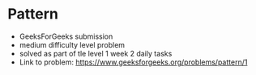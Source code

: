 # Pattern

* GeeksForGeeks submission
* medium difficulty level problem
* solved as part of tle level 1 week 2 daily tasks
* Link to problem: https://www.geeksforgeeks.org/problems/pattern/1